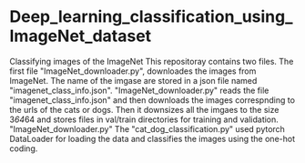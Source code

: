 # Deep_learning_classification_using_ImageNet_dataset
Classifying images of the ImageNet
This repositoray contains two files. The first file "ImageNet_downloader.py", downloades the images from ImageNet. The name of the imgase are stored in a json file named "imagenet_class_info.json". "ImageNet_downloader.py" reads the file "imagenet_class_info.json" and then downloads the images correspnding to the urls of the cats or dogs. Then it downsizes all the imgaes to the size 3*64*64 and stores files in val/train directories for training and validation. "ImageNet_downloader.py"
The "cat_dog_classification.py" used pytorch DataLoader for loading the data and classifies the images using the one-hot coding.  
